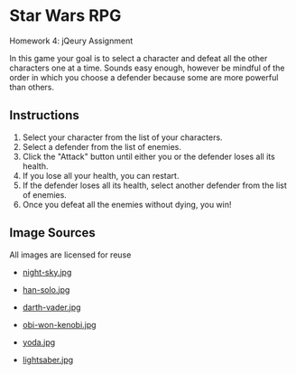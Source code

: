 # Star Wars RPG

Homework 4: jQeury Assignment

In this game your goal is to select a character and defeat all the other characters one at a time. Sounds easy enough, however be mindful of the order in which you choose a defender because some are more powerful than others.

## Instructions

1. Select your character from the list of your characters.
2. Select a defender from the list of enemies.
3. Click the "Attack" button until either you or the defender loses all its health.
4. If you lose all your health, you can restart.
5. If the defender loses all its health, select another defender from the list of enemies.
6. Once you defeat all the enemies without dying, you win!

## Image Sources

All images are licensed for reuse

- [night-sky.jpg](https://www.google.com/search?tbs=sur:fc,isz:l&tbm=isch&q=stars+background&chips=q:stars+background,g_1:high+resolution:vGqkfOw9-Dg%3D&usg=AI4_-kRORP5jHYc75_5NopaTWUNItVPJug&sa=X&ved=0ahUKEwiUrcyMvI3hAhVHooMKHXvQCHYQ4lYIKigB&biw=1680&bih=882&dpr=2#imgrc=UWA8wjRJ03SLnM:)

- [han-solo.jpg](https://www.google.com/search?q=han-solo&tbs=sur:f&tbm=isch&source=lnt&sa=X&ved=0ahUKEwjmjqiJpI3hAhUhqlQKHR02D5YQpwUIIQ&biw=1680&bih=833&dpr=2#imgrc=subxD7_vQcy8yM:)

- [darth-vader.jpg](https://www.google.com/search?biw=1680&bih=833&tbs=sur%3Af&tbm=isch&sa=1&ei=hGSQXM6AAY6l8AOdlZrgBA&q=darth+vader&oq=darth+vader&gs_l=img.3..0i67j0l2j0i67j0l4j0i67l2.22008.24065..24228...0.0..0.158.1269.4j7......1....1..gws-wiz-img.......35i39.XgQWTQD5DFQ#imgrc=Fx2ddXcR23gnAM:)

- [obi-won-kenobi.jpg](https://www.google.com/search?q=obi+wan+kenobi&tbs=sur:f&tbm=isch&source=lnt&sa=X&ved=0ahUKEwiEzraV-JThAhWqHzQIHc7aDygQpwUIIQ&biw=1680&bih=851&dpr=2#imgrc=wKaKvQP4O9pzOM:)

- [yoda.jpg](https://www.google.com/search?q=yoda&tbs=sur:f&tbm=isch&source=lnt&sa=X&ved=0ahUKEwjt7oTspI3hAhWNCXwKHdc7BDgQpwUIIQ&biw=1680&bih=833&dpr=2#imgrc=8JRCWuSIzlSZEM:)

- [lightsaber.jpg](https://www.google.com/search?q=lightsaber&tbs=sur:fc,ic:trans&tbm=isch&source=lnt&sa=X&ved=0ahUKEwinmsb2uo3hAhXrhFQKHQoAAyUQpwUIIQ&biw=1680&bih=833&dpr=2#imgrc=SrKmbTMPi1dVhM:)